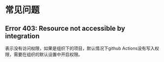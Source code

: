 # 常见问题

## Error 403: Resource not accessible by integration

表示没有访问权限，如果是组织下的项目，默认情况下github Actions没有写入权限，需要在组织的默认设置中开启权限。